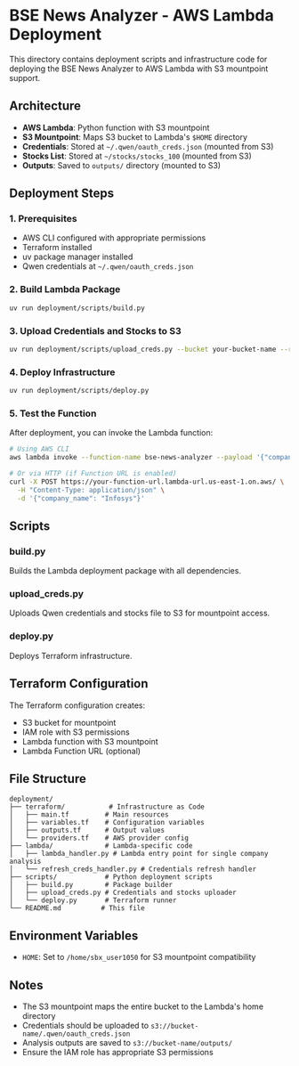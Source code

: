 # BSE News Analyzer - AWS Lambda Deployment

This directory contains deployment scripts and infrastructure code for deploying the BSE News Analyzer to AWS Lambda with S3 mountpoint support.

## Architecture

- **AWS Lambda**: Python function with S3 mountpoint
- **S3 Mountpoint**: Maps S3 bucket to Lambda's `$HOME` directory
- **Credentials**: Stored at `~/.qwen/oauth_creds.json` (mounted from S3)
- **Stocks List**: Stored at `~/stocks/stocks_100` (mounted from S3)
- **Outputs**: Saved to `outputs/` directory (mounted to S3)

## Deployment Steps

### 1. Prerequisites

- AWS CLI configured with appropriate permissions
- Terraform installed
- uv package manager installed
- Qwen credentials at `~/.qwen/oauth_creds.json`

### 2. Build Lambda Package

```bash
uv run deployment/scripts/build.py
```

### 3. Upload Credentials and Stocks to S3

```bash
uv run deployment/scripts/upload_creds.py --bucket your-bucket-name --region us-east-1
```

### 4. Deploy Infrastructure

```bash
uv run deployment/scripts/deploy.py
```

### 5. Test the Function

After deployment, you can invoke the Lambda function:

```bash
# Using AWS CLI
aws lambda invoke --function-name bse-news-analyzer --payload '{"company_name":"Infosys"}' response.json

# Or via HTTP (if Function URL is enabled)
curl -X POST https://your-function-url.lambda-url.us-east-1.on.aws/ \
  -H "Content-Type: application/json" \
  -d '{"company_name": "Infosys"}'
```

## Scripts

### build.py
Builds the Lambda deployment package with all dependencies.

### upload_creds.py
Uploads Qwen credentials and stocks file to S3 for mountpoint access.

### deploy.py
Deploys Terraform infrastructure.

## Terraform Configuration

The Terraform configuration creates:

- S3 bucket for mountpoint
- IAM role with S3 permissions
- Lambda function with S3 mountpoint
- Lambda Function URL (optional)

## File Structure

```
deployment/
├── terraform/           # Infrastructure as Code
│   ├── main.tf         # Main resources
│   ├── variables.tf    # Configuration variables
│   ├── outputs.tf      # Output values
│   └── providers.tf    # AWS provider config
├── lambda/             # Lambda-specific code
│   ├── lambda_handler.py # Lambda entry point for single company analysis
│   └── refresh_creds_handler.py # Credentials refresh handler
├── scripts/            # Python deployment scripts
│   ├── build.py        # Package builder
│   ├── upload_creds.py # Credentials and stocks uploader
│   └── deploy.py       # Terraform runner
└── README.md          # This file
```

## Environment Variables

- `HOME`: Set to `/home/sbx_user1050` for S3 mountpoint compatibility

## Notes

- The S3 mountpoint maps the entire bucket to the Lambda's home directory
- Credentials should be uploaded to `s3://bucket-name/.qwen/oauth_creds.json`
- Analysis outputs are saved to `s3://bucket-name/outputs/`
- Ensure the IAM role has appropriate S3 permissions